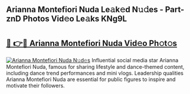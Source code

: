 ## Arianna Montefiori Nuda Le𝚊k𝚎d N𝚞𝚍es - Part-znD Photos Vid𝚎o Le𝚊ks KNg9L

# <h2><a href="http://fbftlng.evod.top/?m=Arianna+Montefiori+Nuda">🔗 👉🔴 Arianna Montefiori Nuda Vid𝚎o Ph𝚘t𝚘s</a></h2>

[![Arianna Montefiori Nuda N𝚞d𝚎s](https://i.imgur.com/8V9OHl7.gif)](http://fbftlng.evod.top/?m=Arianna+Montefiori+Nuda)
Influential social media star Arianna Montefiori Nuda, famous for sharing lifestyle and dance-themed content, including dance trend performances and mini vlogs. Leadership qualities Arianna Montefiori Nuda are essential for public figures to inspire and motivate their followers. 
